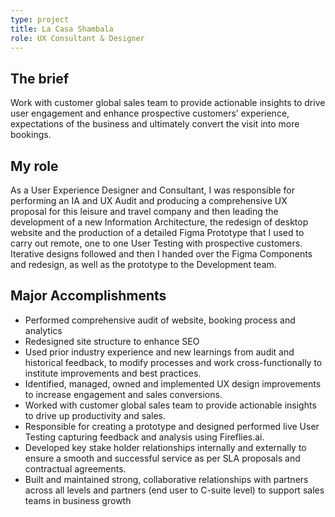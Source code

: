 ```yaml
---
type: project
title: La Casa Shambala
role: UX Consultant & Designer
---
```



## The brief
Work with customer global sales team to provide actionable insights to drive user engagement and enhance prospective customers’ experience, expectations of the business and ultimately convert the visit into more 
bookings.

## My role
As a User Experience Designer and Consultant, I was responsible for performing an IA and UX Audit and producing a comprehensive UX proposal for this leisure and travel company and then leading the development of a new Information Architecture, the redesign of desktop website and the production of a detailed Figma Prototype that I used to carry out remote, one to one User Testing with prospective customers. Iterative designs followed and then I handed over the Figma Components and redesign, as well as the prototype to the Development team.


## Major Accomplishments
- Performed comprehensive audit of website, booking process and analytics
- Redesigned site structure to enhance SEO
- Used prior industry experience and new learnings from audit and historical feedback, to modify processes and work cross-functionally to institute improvements and best practices.
- Identified, managed, owned and implemented UX design improvements to increase engagement and sales conversions.
- Worked with customer global sales team to provide actionable insights to drive up productivity and sales.
- Responsible for creating a prototype and designed performed live User Testing capturing feedback and analysis using Fireflies.ai.
- Developed key stake holder relationships internally and externally to ensure a smooth and successful service as per SLA proposals and contractual agreements.
- Built and maintained strong, collaborative relationships with partners across all levels and partners (end user to C-suite level) to support sales teams in business growth
